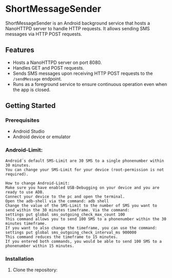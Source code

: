 # ShortMessageSender


ShortMessageSender is an Android background service that hosts a NanoHTTPD server to handle HTTP requests. It allows sending SMS messages via HTTP POST requests.

## Features

- Hosts a NanoHTTPD server on port 8080.
- Handles GET and POST requests.
- Sends SMS messages upon receiving HTTP POST requests to the `/sendMessage` endpoint.
- Runs as a foreground service to ensure continuous operation even when the app is closed.

## Getting Started

### Prerequisites

- Android Studio
- Android device or emulator

### Android-Limit:
    
    Android´s default SMS-Limit are 30 SMS to a single phonenumber within 30 minutes.
    You can change your SMS-Limit for your device (root-permission is not required).

    How to change Android-Limit:
    Make sure you have enabled USB-Debugging on your device and you are ready to use ADB.
    Connect your device to the pc and open the terminal.
    Open the adb-shell via the command: adb shell
    Change the value of the SMS-Limit to the number of SMS you want to send within the 30 minutes timeframe. Via the command:
    settings put global sms_outgoing_check_max_count 100
    This command allows you to send 100 SMS to a phonenumber within the 30 minutes timeframe.
    If you want to also change the timeframe, you can use the command:
    settings put global sms_outgoing_check_interval_ms 900000
    This command reduces the timeframe to 15 minutes.
    If you entered both commands, you would be able to send 100 SMS to a phonenumber within 15 minutes.

### Installation

1. Clone the repository:

